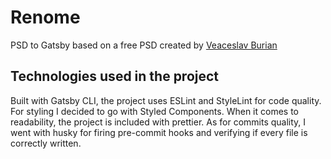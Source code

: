 # Renome

PSD to Gatsby based on a free PSD created by [Veaceslav Burian](https://www.behance.net/vebn)

## Technologies used in the project

Built with Gatsby CLI, the project uses ESLint and StyleLint for code quality. For styling I decided to go with Styled Components. When it comes to readability, the project is included with prettier. As for commits quality, I went with husky for firing pre-commit hooks and verifying if every file is correctly written.